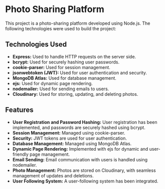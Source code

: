 # Photo Sharing Platform

This project is a photo-sharing platform developed using Node.js. The following technologies were used to build the project:

## Technologies Used

- **Express:** Used to handle HTTP requests on the server side.
- **bcrypt:** Used for securely hashing user passwords.
- **cookie-parser:** Used for session management.
- **jsonwebtoken (JWT):** Used for user authentication and security.
- **MongoDB Atlas:** Used for database management.
- **ejs:** Used for dynamic page rendering.
- **nodemailer:** Used for sending emails to users.
- **Cloudinary:** Used for storing, updating, and deleting photos.

## Features

- **User Registration and Password Hashing:** User registration has been implemented, and passwords are securely hashed using bcrypt.
- **Session Management:** Managed using cookie-parser.
- **Security:** JWT tokens are used for user authentication.
- **Database Management:** Managed using MongoDB Atlas.
- **Dynamic Page Rendering:** Implemented with ejs for dynamic and user-friendly page management.
- **Email Sending:** Email communication with users is handled using nodemailer.
- **Photo Management:** Photos are stored on Cloudinary, with seamless management of updates and deletions.
- **User Following System:** A user-following system has been integrated.

